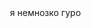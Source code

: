 ㅤ ㅤ ㅤ ㅤ ㅤ  я немнозко гуро

ㅤ ㅤ ㅤ ㅤ ㅤ ㅤ ㅤ   <img src="https://komarev.com/ghpvc/?username=P0RNOGRAPHY&style=flat-square&color=orange" alt=""/>





